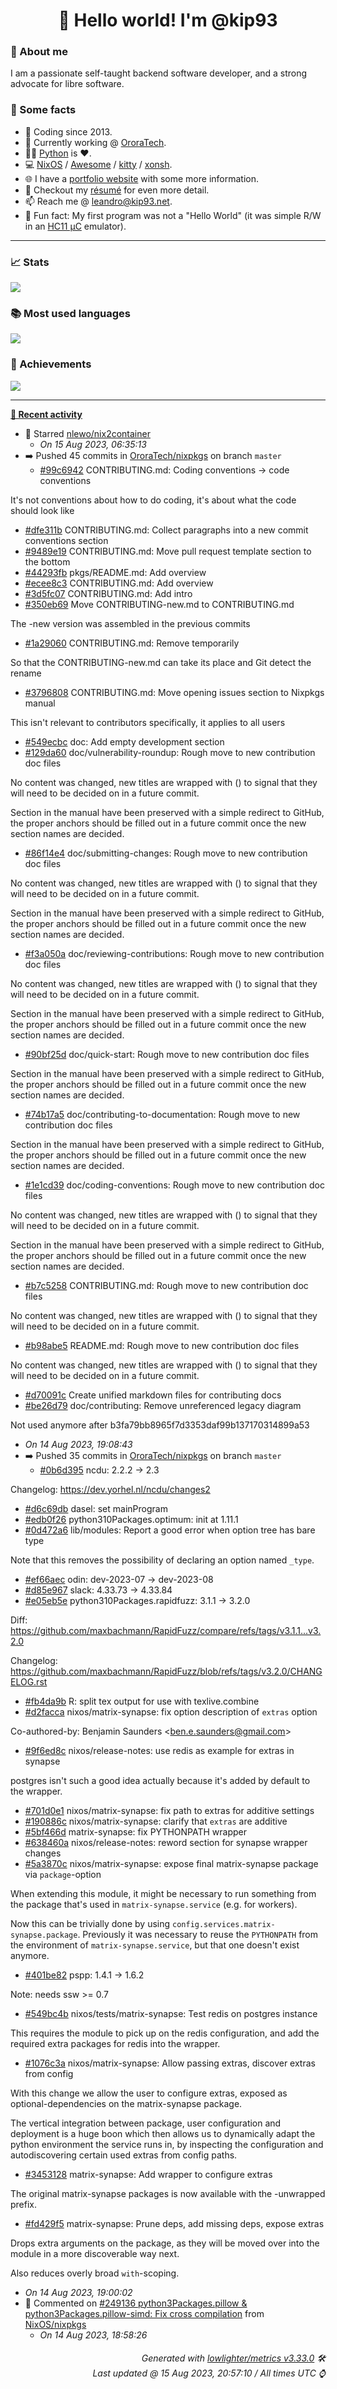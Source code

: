 <!-- README template, populated using this action:
     https://github.com/kip93/kip93/blob/main/.github/workflows/readme.yml. -->

<h1 align="center">👋 Hello world! I'm @kip93</h1> <!-- LOGIN => username -->

### 👤 About me

I am a passionate self-taught backend software developer, and a strong advocate for libre software.


### 💬 Some facts

* 📅 Coding since 2013.
* 💼 Currently working @ [OroraTech](https://ororatech.com/).
* 👨‍💻 [Python](https://github.com/search?q=user%3Akip93&l=python) is ❤️. <!-- LOGIN => username -->
* 💻 [NixOS](https://github.com/NixOS/) /
     [Awesome](https://github.com/awesomeWM/) /
     [kitty](https://github.com/kovidgoyal/kitty/) /
     [xonsh](https://github.com/xonsh/).
* 🌐 I have a [portfolio website](https://kip93.net/) with some more information.
* 📝 Checkout my [résumé](https://kip93.net/resume/) for even more detail.
* 📫 Reach me @ [leandro@kip93.net](mailto:leandro@kip93.net).
* 🎲 Fun fact: My first program was not a "Hello World" (it was simple R/W in an [HC11 µC](https://en.wikipedia.org/wiki/68HC11) emulator).


-----------------------------------------------------------------------------------------------------------------------


### 📈 Stats

![](./stats.svg)


### 📚 Most used languages <!-- by percentage, in decreasing order -->

![](./languages.svg)


### 🏅 Achievements

![](./achievements.svg)


-----------------------------------------------------------------------------------------------------------------------


**[📰 Recent activity](https://github.com/kip93)**
* 🌟 Starred [nlewo/nix2container](https://github.com/nlewo/nix2container)
  * *On 15 Aug 2023, 06:35:13*
* ➡️ Pushed 45 commits in [OroraTech/nixpkgs](https://github.com/OroraTech/nixpkgs) on branch `master`
  * [#99c6942](https://github.com/OroraTech/nixpkgs/commit/99c6942) CONTRIBUTING.md: Coding conventions -&gt; code conventions

It&#39;s not conventions about how to do coding, it&#39;s about what the code
should look like
  * [#dfe311b](https://github.com/OroraTech/nixpkgs/commit/dfe311b) CONTRIBUTING.md: Collect paragraphs into a new commit conventions section
  * [#9489e19](https://github.com/OroraTech/nixpkgs/commit/9489e19) CONTRIBUTING.md: Move pull request template section to the bottom
  * [#44293fb](https://github.com/OroraTech/nixpkgs/commit/44293fb) pkgs/README.md: Add overview
  * [#ecee8c3](https://github.com/OroraTech/nixpkgs/commit/ecee8c3) CONTRIBUTING.md: Add overview
  * [#3d5fc07](https://github.com/OroraTech/nixpkgs/commit/3d5fc07) CONTRIBUTING.md: Add intro
  * [#350eb69](https://github.com/OroraTech/nixpkgs/commit/350eb69) Move CONTRIBUTING-new.md to CONTRIBUTING.md

The -new version was assembled in the previous commits
  * [#1a29060](https://github.com/OroraTech/nixpkgs/commit/1a29060) CONTRIBUTING.md: Remove temporarily

So that the CONTRIBUTING-new.md can take its place and Git detect the
rename
  * [#3796808](https://github.com/OroraTech/nixpkgs/commit/3796808) CONTRIBUTING.md: Move opening issues section to Nixpkgs manual

This isn&#39;t relevant to contributors specifically, it applies to all
users
  * [#549ecbc](https://github.com/OroraTech/nixpkgs/commit/549ecbc) doc: Add empty development section
  * [#129da60](https://github.com/OroraTech/nixpkgs/commit/129da60) doc/vulnerability-roundup: Rough move to new contribution doc files

No content was changed, new titles are wrapped with () to signal that
they will need to be decided on in a future commit.

Section in the manual have been preserved with a simple redirect to
GitHub, the proper anchors should be filled out in a future commit once
the new section names are decided.
  * [#86f14e4](https://github.com/OroraTech/nixpkgs/commit/86f14e4) doc/submitting-changes: Rough move to new contribution doc files

No content was changed, new titles are wrapped with () to signal that
they will need to be decided on in a future commit.

Section in the manual have been preserved with a simple redirect to
GitHub, the proper anchors should be filled out in a future commit once
the new section names are decided.
  * [#f3a050a](https://github.com/OroraTech/nixpkgs/commit/f3a050a) doc/reviewing-contributions: Rough move to new contribution doc files

No content was changed, new titles are wrapped with () to signal that
they will need to be decided on in a future commit.

Section in the manual have been preserved with a simple redirect to
GitHub, the proper anchors should be filled out in a future commit once
the new section names are decided.
  * [#90bf25d](https://github.com/OroraTech/nixpkgs/commit/90bf25d) doc/quick-start: Rough move to new contribution doc files

Section in the manual have been preserved with a simple redirect to
GitHub, the proper anchors should be filled out in a future commit once
the new section names are decided.
  * [#74b17a5](https://github.com/OroraTech/nixpkgs/commit/74b17a5) doc/contributing-to-documentation: Rough move to new contribution doc files

Section in the manual have been preserved with a simple redirect to
GitHub, the proper anchors should be filled out in a future commit once
the new section names are decided.
  * [#1e1cd39](https://github.com/OroraTech/nixpkgs/commit/1e1cd39) doc/coding-conventions: Rough move to new contribution doc files

No content was changed, new titles are wrapped with () to signal that
they will need to be decided on in a future commit.

Section in the manual have been preserved with a simple redirect to
GitHub, the proper anchors should be filled out in a future commit once
the new section names are decided.
  * [#b7c5258](https://github.com/OroraTech/nixpkgs/commit/b7c5258) CONTRIBUTING.md: Rough move to new contribution doc files

No content was changed, new titles are wrapped with () to signal that
they will need to be decided on in a future commit.
  * [#b98abe5](https://github.com/OroraTech/nixpkgs/commit/b98abe5) README.md: Rough move to new contribution doc files

No content was changed, new titles are wrapped with () to signal that
they will need to be decided on in a future commit.
  * [#d70091c](https://github.com/OroraTech/nixpkgs/commit/d70091c) Create unified markdown files for contributing docs
  * [#be26d79](https://github.com/OroraTech/nixpkgs/commit/be26d79) doc/contributing: Remove unreferenced legacy diagram

Not used anymore after b3fa79bb8965f7d3353daf99b137170314899a53
  * *On 14 Aug 2023, 19:08:43*
* ➡️ Pushed 35 commits in [OroraTech/nixpkgs](https://github.com/OroraTech/nixpkgs) on branch `master`
  * [#0b6d395](https://github.com/OroraTech/nixpkgs/commit/0b6d395) ncdu: 2.2.2 -&gt; 2.3

Changelog: https://dev.yorhel.nl/ncdu/changes2
  * [#d6c69db](https://github.com/OroraTech/nixpkgs/commit/d6c69db) dasel: set mainProgram
  * [#edb0f26](https://github.com/OroraTech/nixpkgs/commit/edb0f26) python310Packages.optimum: init at 1.11.1
  * [#0d472a6](https://github.com/OroraTech/nixpkgs/commit/0d472a6) lib/modules: Report a good error when option tree has bare type

Note that this removes the possibility of declaring an option
named `_type`.
  * [#ef66aec](https://github.com/OroraTech/nixpkgs/commit/ef66aec) odin: dev-2023-07 -&gt; dev-2023-08
  * [#d85e967](https://github.com/OroraTech/nixpkgs/commit/d85e967) slack: 4.33.73 -&gt; 4.33.84
  * [#e05eb5e](https://github.com/OroraTech/nixpkgs/commit/e05eb5e) python310Packages.rapidfuzz: 3.1.1 -&gt; 3.2.0

Diff: https://github.com/maxbachmann/RapidFuzz/compare/refs/tags/v3.1.1...v3.2.0

Changelog: https://github.com/maxbachmann/RapidFuzz/blob/refs/tags/v3.2.0/CHANGELOG.rst
  * [#fb4da9b](https://github.com/OroraTech/nixpkgs/commit/fb4da9b) R: split tex output for use with texlive.combine
  * [#d2facca](https://github.com/OroraTech/nixpkgs/commit/d2facca) nixos/matrix-synapse: fix option description of `extras` option

Co-authored-by: Benjamin Saunders &lt;ben.e.saunders@gmail.com&gt;
  * [#9f6ed8c](https://github.com/OroraTech/nixpkgs/commit/9f6ed8c) nixos/release-notes: use redis as example for extras in synapse

postgres isn&#39;t such a good idea actually because it&#39;s added by default
to the wrapper.
  * [#701d0e1](https://github.com/OroraTech/nixpkgs/commit/701d0e1) nixos/matrix-synapse: fix path to extras for additive settings
  * [#190886c](https://github.com/OroraTech/nixpkgs/commit/190886c) nixos/matrix-synapse: clarify that `extras` are additive
  * [#5bf466d](https://github.com/OroraTech/nixpkgs/commit/5bf466d) matrix-synapse: fix PYTHONPATH wrapper
  * [#638460a](https://github.com/OroraTech/nixpkgs/commit/638460a) nixos/release-notes: reword section for synapse wrapper changes
  * [#5a3870c](https://github.com/OroraTech/nixpkgs/commit/5a3870c) nixos/matrix-synapse: expose final matrix-synapse package via `package`-option

When extending this module, it might be necessary to run something
from the package that&#39;s used in `matrix-synapse.service` (e.g. for
workers).

Now this can be trivially done by using
`config.services.matrix-synapse.package`. Previously it was necessary to
reuse the `PYTHONPATH` from the environment of `matrix-synapse.service`,
but that one doesn&#39;t exist anymore.
  * [#401be82](https://github.com/OroraTech/nixpkgs/commit/401be82) pspp: 1.4.1 -&gt; 1.6.2

Note: needs ssw &gt;= 0.7
  * [#549bc4b](https://github.com/OroraTech/nixpkgs/commit/549bc4b) nixos/tests/matrix-synapse: Test redis on postgres instance

This requires the module to pick up on the redis configuration, and add
the required extra packages for redis into the wrapper.
  * [#1076c3a](https://github.com/OroraTech/nixpkgs/commit/1076c3a) nixos/matrix-synapse: Allow passing extras, discover extras from config

With this change we allow the user to configure extras, exposed as
optional-dependencies on the matrix-synapse package.

The vertical integration between package, user configuration and
deployment is a huge boon which then allows us to dynamically adapt the
python environment the service runs in, by inspecting the configuration
and autodiscovering certain used extras from config paths.
  * [#3453128](https://github.com/OroraTech/nixpkgs/commit/3453128) matrix-synapse: Add wrapper to configure extras

The original matrix-synapse packages is now available with the
-unwrapped prefix.
  * [#fd429f5](https://github.com/OroraTech/nixpkgs/commit/fd429f5) matrix-synapse: Prune deps, add missing deps, expose extras

Drops extra arguments on the package, as they will be moved over into
the module in a more discoverable way next.

Also reduces overly broad `with`-scoping.
  * *On 14 Aug 2023, 19:00:02*
* 💬 Commented on [#249136 python3Packages.pillow &amp; python3Packages.pillow-simd: Fix cross compilation](https://github.com/NixOS/nixpkgs/issues/249136) from [NixOS/nixpkgs](https://github.com/NixOS/nixpkgs)
  * *On 14 Aug 2023, 18:58:26*
 <!-- Last activity -->


<h6 align="right"><em>
    Generated with <a href="https://github.com/lowlighter/metrics/tree/latest/">lowlighter/metrics v3.33.0</a> 🛠️<br> <!-- VERSION => MAJOR.minor.patch -->
    Last updated @ 15 Aug 2023, 20:57:10 / All times UTC ⌚ <!-- meta.generated => DD/MM/YYYY, hh:mm -->
</em></h6>
